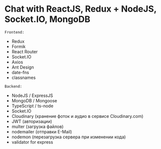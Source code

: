# Chat with ReactJS, Redux + NodeJS, Socket.IO, MongoDB

`Frontend:`
- Redux
- Formik
- React Router
- Socket.IO
- Axios
- Ant Design
- date-fns
- classnames

`Backend:`
- NodeJS / ExpressJS
- MongoDB / Mongoose
- TypeScript / ts-node
- Socket.IO
- Cloudinary (хранение фоток и аудио в сервисе Cloudinary.com)
- JWT (авторизации)
- multer (загрузка файлов)
- nodemailer (отправки E-Mail)
- nodemon (перезагрузка сервера при изменении кода)
- validator for express
